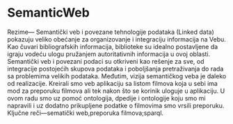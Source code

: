 # SemanticWeb
Rezime— Semantički veb i povezane tehnologije podataka (Linked data) pokazuju veliko obećanje za organizovanje i integraciju informacija na Vebu. Kao čuvari bibliografskih informacija, biblioteke su idealno postavljene da igraju vodeću ulogu pružanjem autoritativnih informacija u ovoj oblasti. Semantički veb i povezani podaci su otkriveni kao rešenje za sve, od integracije postojećih skupova podataka i poboljšanja pretraživanja do rada sa problemima velikih podataka. Međutim, vizija semantičkog veba je daleko od realizacije. Kreirali smo veb aplikaciju sa listom filmova koja u sebi ima mod za preporuku filmova ali tek nakon što se korinik uloguje u aplikaciju. U ovom radu smo uz pomoć ontologija, dpedije i ontologije koju smo mi napravili i uz dodatno prikupljene podatke o filmovima smo vrsili preporuku. 
Ključne reči—sematički web,preporuka filmova;sparql.
